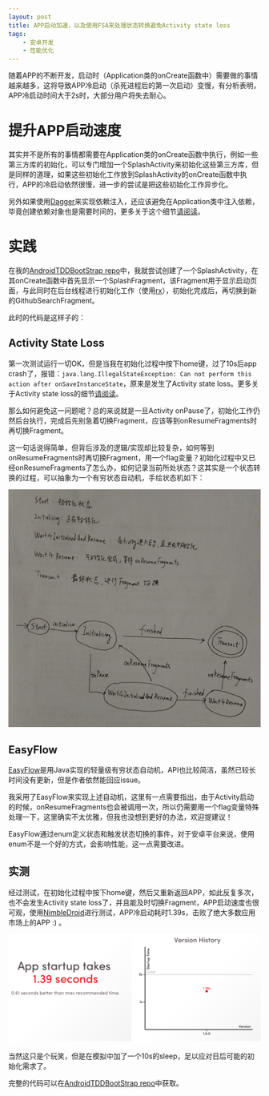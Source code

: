 ```yaml
---
layout: post
title: APP启动加速，以及使用FSA来处理状态转换避免Activity state loss
tags:
    - 安卓开发
    - 性能优化
---
```


随着APP的不断开发，启动时（Application类的onCreate函数中）需要做的事情越来越多，这将导致APP冷启动（杀死进程后的第一次启动）变慢，有分析表明，APP冷启动时间大于2s时，大部分用户将失去耐心。

# 提升APP启动速度
其实并不是所有的事情都需要在Application类的onCreate函数中执行，例如一些第三方库的初始化，可以专门增加一个SplashActivity来初始化这些第三方库，但是同样的道理，如果这些初始化工作放到SplashActivity的onCreate函数中执行，APP的冷启动依然很慢，进一步的尝试是把这些初始化工作异步化。

另外如果使用[Dagger](https://github.com/google/dagger)来实现依赖注入，还应该避免在Application类中注入依赖，毕竟创建依赖对象也是需要时间的，更多关于这个细节[请阅读](http://frogermcs.github.io/dagger-graph-creation-performance/)。

# 实践
在我的[AndroidTDDBootStrap repo](https://github.com/Piasy/AndroidTDDBootStrap)中，我就尝试创建了一个SplashActivity，在其onCreate函数中首先显示一个SplashFragment，该Fragment用于显示启动页面，与此同时在后台线程进行初始化工作（使用[rx](https://github.com/ReactiveX/RxAndroid)），初始化完成后，再切换到新的GithubSearchFragment。

此时的代码是这样子的：

<p><script src="https://gist.github.com/Piasy/2bf7d73456c6652db079.js?file=SplashActivityV1.java"></script></p>

## Activity State Loss
第一次测试运行一切OK，但是当我在初始化过程中按下home键，过了10s后app crash了，报错：`java.lang.IllegalStateException: Can not perform this action after onSaveInstanceState`，原来是发生了Activity state loss。更多关于Activity state loss的细节[请阅读](http://www.androiddesignpatterns.com/2013/08/fragment-transaction-commit-state-loss.html)。

那么如何避免这一问题呢？总的来说就是一旦Activity onPause了，初始化工作仍然后台执行，完成后先别急着切换Fragment，应该等到onResumeFragments时再切换Fragment。

这一句话说得简单，但背后涉及的逻辑/实现却比较复杂，如何等到onResumeFragments时再切换Fragment，用一个flag变量？初始化过程中又已经onResumeFragments了怎么办，如何记录当前所处状态？这其实是一个状态转换的过程，可以抽象为一个有穷状态自动机，手绘状态机如下：

![StateMachine](/img/1/app-launch-accelerate-state-machine.jpg "StateMachine")

## EasyFlow
[EasyFlow](https://github.com/Beh01der/EasyFlow)是用Java实现的轻量级有穷状态自动机，API也比较简洁，虽然已较长时间没有更新，但是作者依然能回应issue。

我采用了EasyFlow来实现上述自动机，这里有一点需要指出，由于Activity启动的时候，onResumeFragments也会被调用一次，所以仍需要用一个flag变量特殊处理一下，这里确实不太优雅，但我也没想到更好的办法，欢迎提建议！

<p><script src="https://gist.github.com/Piasy/2bf7d73456c6652db079.js?file=SplashActivityV2.java"></script></p>

EasyFlow通过enum定义状态和触发状态切换的事件，对于安卓平台来说，使用enum不是一个好的方式，会影响性能，这一点需要改进。

## 实测
经过测试，在初始化过程中按下home键，然后又重新返回APP，如此反复多次，也不会发生Activity state loss了，并且能及时切换Fragment，APP启动速度也很可观，使用[NimbleDroid](https://www.nimbledroid.com)进行测试，APP冷启动耗时1.39s，击败了绝大多数应用市场上的APP :) 。

![NimbleDroidSummary](/img/1/app-launch-accelerate-nimbledroid-summary.png "NimbleDroidSummary")

当然这只是个玩笑，但是在模拟中加了一个10s的sleep，足以应对日后可能的初始化需求了。

完整的代码可以在[AndroidTDDBootStrap repo](https://github.com/Piasy/AndroidTDDBootStrap/blob/master/presentation%2Fsrc%2Fmain%2Fjava%2Fcom%2Fgithub%2Fpiasy%2Ftemplate%2Ffeatures%2Fsplash%2FSplashActivity.java)中获取。
